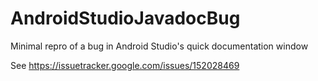 # AndroidStudioJavadocBug

Minimal repro of a bug in Android Studio's quick documentation window

See https://issuetracker.google.com/issues/152028469

